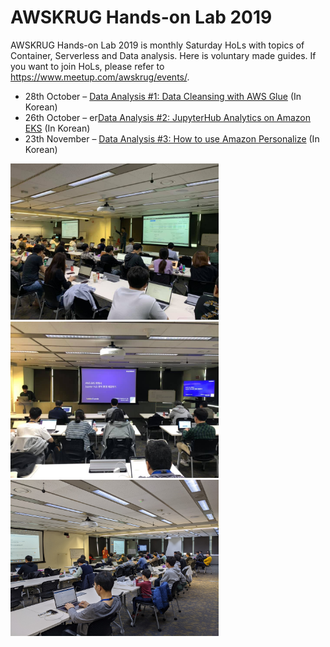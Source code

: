 # AWSKRUG Hands-on Lab 2019

AWSKRUG Hands-on Lab 2019 is monthly Saturday HoLs with topics of Container, Serverless and Data analysis. Here is voluntary made guides. If you want to join HoLs, please refer to <https://www.meetup.com/awskrug/events/>.


* 28th October – [Data Analysis #1: Data Cleansing with AWS Glue](https://docs.google.com/document/d/137sbTTov-c6IoD8uDeVpPKvnubYf83XIjJLPBumrl58/edit)  (In Korean) 
* 26th October – er[Data Analysis #2: JupyterHub Analytics on Amazon EKS](https://github.com/1ambda/terraform-aws-eks-jupyterhub/)  (In Korean) 
* 23th November – [Data Analysis #3: How to use Amazon Personalize](http://personalize-workshop-junghee.s3-website.ap-northeast-2.amazonaws.com/)  (In Korean) 

<img src="https://raw.githubusercontent.com/awskrug/handson-labs-2019/master/awskrug-handson-1.jpg" height="250"> <img src="https://raw.githubusercontent.com/awskrug/handson-labs-2019/master/awskrug-handson-2.jpg" height="250"> <img src="https://raw.githubusercontent.com/awskrug/handson-labs-2019/master/awskrug-handson-3.jpg" height="250">
